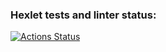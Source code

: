 ### Hexlet tests and linter status:

[![Actions Status](https://github.com/grig20051501/backend-project-lvl2/workflows/hexlet-check/badge.svg)](https://github.com/grig20051501/backend-project-lvl2/actions)
